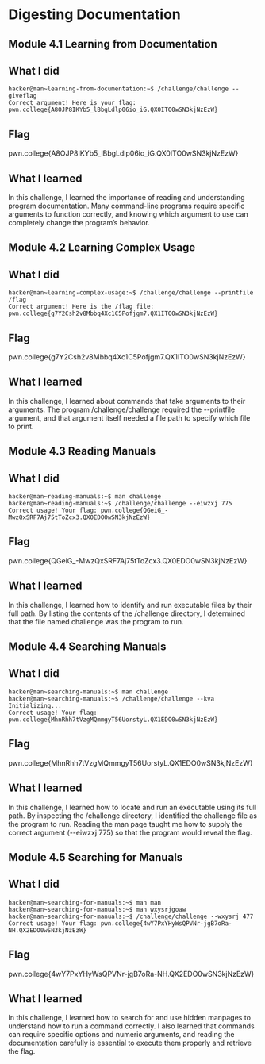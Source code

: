 # Digesting Documentation
## Module 4.1 Learning from Documentation
## What I did
```
hacker@man~learning-from-documentation:~$ /challenge/challenge --giveflag
Correct argument! Here is your flag:
pwn.college{A8OJP8IKYb5_lBbgLdlp06io_iG.QX0ITO0wSN3kjNzEzW}
```
## Flag
pwn.college{A8OJP8IKYb5_lBbgLdlp06io_iG.QX0ITO0wSN3kjNzEzW}

## What I learned
In this challenge, I learned the importance of reading and understanding program documentation. Many command-line programs require specific arguments to function correctly, and knowing which argument to use can completely change the program’s behavior.

## Module 4.2 Learning Complex Usage
## What I did
```
hacker@man~learning-complex-usage:~$ /challenge/challenge --printfile /flag
Correct argument! Here is the /flag file:
pwn.college{g7Y2Csh2v8Mbbq4Xc1C5Pofjgm7.QX1ITO0wSN3kjNzEzW}

```
## Flag
pwn.college{g7Y2Csh2v8Mbbq4Xc1C5Pofjgm7.QX1ITO0wSN3kjNzEzW}

## What I learned
In this challenge, I learned about commands that take arguments to their arguments. The program /challenge/challenge required the --printfile argument, and that argument itself needed a file path to specify which file to print.

## Module 4.3 Reading Manuals
## What I did
```
hacker@man~reading-manuals:~$ man challenge
hacker@man~reading-manuals:~$ /challenge/challenge --eiwzxj 775
Correct usage! Your flag: pwn.college{QGeiG_-MwzQxSRF7Aj75tToZcx3.QX0EDO0wSN3kjNzEzW}

```
## Flag
pwn.college{QGeiG_-MwzQxSRF7Aj75tToZcx3.QX0EDO0wSN3kjNzEzW}

## What I learned
In this challenge, I learned how to identify and run executable files by their full path. By listing the contents of the /challenge directory, I determined that the file named challenge was the program to run.

## Module 4.4 Searching Manuals
## What I did
```
hacker@man~searching-manuals:~$ man challenge
hacker@man~searching-manuals:~$ /challenge/challenge --kva 
Initializing...
Correct usage! Your flag: pwn.college{MhnRhh7tVzgMQmmgyT56UorstyL.QX1EDO0wSN3kjNzEzW}
```
## Flag
pwn.college{MhnRhh7tVzgMQmmgyT56UorstyL.QX1EDO0wSN3kjNzEzW}

## What I learned
In this challenge, I learned how to locate and run an executable using its full path. By inspecting the /challenge directory, I identified the challenge file as the program to run. Reading the man page taught me how to supply the correct argument (--eiwzxj 775) so that the program would reveal the flag.

## Module 4.5 Searching for Manuals
## What I did
```
hacker@man~searching-for-manuals:~$ man man
hacker@man~searching-for-manuals:~$ man wxysrjgoaw
hacker@man~searching-for-manuals:~$ /challenge/challenge --wxysrj 477
Correct usage! Your flag: pwn.college{4wY7PxYHyWsQPVNr-jgB7oRa-NH.QX2EDO0wSN3kjNzEzW}

```
## Flag
pwn.college{4wY7PxYHyWsQPVNr-jgB7oRa-NH.QX2EDO0wSN3kjNzEzW}

## What I learned
In this challenge, I learned how to search for and use hidden manpages to understand how to run a command correctly. I also learned that commands can require specific options and numeric arguments, and reading the documentation carefully is essential to execute them properly and retrieve the flag.
